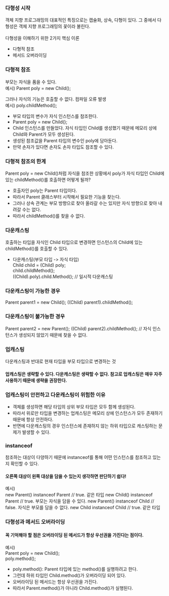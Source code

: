 ### 다형성 시작
객체 지향 프로그래밍의 대표적인 특징으로는 캡슐화, 상속, 다형이 있다.
그 중에서 다형성은 객체 지향 프로그래밍의 꽃이라 불린다.</br>
</br>
다형성을 이해하기 위한 2가지 핵심 이론
- 다형적 참조
- 메서드 오버라이딩

### 다형적 참조
부모는 자식을 품을 수 있다.</br>
예시) Parent poly = new Child();

그러나 자식의 기능은 호출할 수 없다. 컴파일 오류 발생</br>
예시) poly.childMethod();

- 부모 타입의 변수가 자식 인스턴스를 참조한다.
- Parent poly = new Child();
- Child 인스턴스를 만들었다. 자식 타입인 Child를 생성했기 때문에 메모리 상에 Child와 Parent가 모두 생성된다.
- 생성된 참조값을 Parent 타입의 변수인 poly에 담아둔다.
- 만약 손자가 있다면 손자도 손자 타입도 참조할 수 있다.

### 다형적 참조의 한계
Parent poly = new Child()처럼 자식을 참조한 상황에서 poly가 자식 타입인 Child에 있는 childMethod()를 호출하면 어떻게 될까?

- 호출자인 poly는 Parent 타입이다.
- 따라서 Parent 클래스부터 시작해서 필요한 기능을 찾는다.
- 그러나 상속 관계는 부모 방향으로 찾아 올라갈 수는 있지만 자식 방향으로 찾아 내려갈 수는 없다.
- 따라서 childMethod()를 찾을 수 없다.

### 다운캐스팅
호출하는 타입을 자식인 Child 타입으로 변경하면 인스턴스의 Child에 있는 childMethod()를 호출할 수 있다.

* 다운캐스팅(부모 타입 -> 자식 타입)</br>
Child child = (Child) poly;</br>
child.childMethod();</br>
  ((Child).poly).child.Method(); // 일시적 다운캐스팅</br>

### 다운캐스팅이 가능한 경우
Parent parent1 = new Child();
((Child) parent1).childMethod();

### 다운캐스팅이 불가능한 경우
Parent parent2 = new Parent();
((Child) parent2).childMethod(); // 자식 인스턴스가 생성되지 않았기 때문에 찾을 수 없다.

### 업캐스팅
다운캐스팅과 반대로 현재 타입을 부모 타입으로 변경하는 것
#### 업캐스팅은 생략할 수 있다. 다운캐스팅은 생략할 수 없다. 참고로 업캐스팅은 매우 자주 사용하기 때문에 생략을 권장한다.

### 업캐스팅이 안전하고 다운캐스팅이 위험한 이유
- 객체를 생성하면 해당 타입의 상위 부모 타입은 모두 함께 생성된다.
- 따라서 위로만 타입을 변경하는 업캐스팅은 메모리 상에 인스턴스가 모두 존재하기 때문에 항상 안전하다.
- 반면에 다운캐스팅의 경우 인스턴스에 존재하지 않는 하위 타입으로 캐스팅하는 문제가 발생할 수 있다.

### instanceof
참조하는 대상이 다양하기 때문에 instanceof를 통해 어떤 인스턴스를 참조하고 있는지 확인할 수 있다.

#### 오른쪽 대상이 왼쪽 대상을 담을 수 있는지 생각하면 판단하기 쉽다!
예시)</br>
new Parent() instanceof Parent // true. 같은 타입
new Child() instanceof Parent // true. 부모는 자식을 담을 수 있다.
new Parent() instanceof Child // false. 자식은 부모를 담을 수 없다.
new Child instanceof Child // true. 같은 타입

### 다형성과 메서드 오버라이딩
#### 꼭 기억해야 할 점은 오버라이딩 된 메서드가 항상 우선권을 가진다는 점이다.

예시)</br>
Parent poly = new Child();</br>
poly.method();</br>

- poly.method(): Parent 타입에 있는 method()를 실행하려고 한다.
- 그런데 하위 타입인 Child.method()가 오버라이딩 되어 있다.
- 오버라이딩 된 메서드는 항상 우선권을 가진다.
- 따라서 Parent.method()가 아니라 Child.method()가 실행된다.